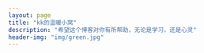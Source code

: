 ```yaml
---
layout: page
title: "kk的温暖小窝"
description: "希望这个博客对你有所帮助，无论是学习，还是心灵" 
header-img: "img/green.jpg"
---
```








